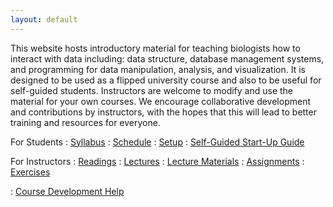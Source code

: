 ```yaml
---
layout: default
---
```


This website hosts introductory material for teaching biologists how to interact
with data including: data structure, database management systems, and
programming for data manipulation, analysis, and visualization. It is designed
to be used as a flipped university course and also to be useful for self-guided
students. Instructors are welcome to modify and use the material for your own 
courses. We encourage collaborative development and contributions by 
instructors, with the hopes that this will lead to better training and resources 
for everyone. 

For Students
: <a href="{{ site.baseurl}}/syllabus">
  <i class="fa fa-file-text-o"></i> Syllabus</a>
: <a href="{{ site.baseurl}}/schedule">
  <i class="fa fa-calendar"></i> Schedule</a>
: <a href="{{ site.baseurl}}/computer-setup">
  <i class="fa fa-download"></i> Setup</a>
: <a href="{{ site.baseurl}}/START-for-self-guided-students">
  <i class="fa fa-play-circle"></i> Self-Guided Start-Up Guide</a>

For Instructors
: <a href="{{ site.baseurl}}/readings">
  <i class="fa fa-book"></i> Readings</a>
: <a href="{{ site.baseurl}}/lectures">
  <i class="fa fa-comment"></i> Lectures</a>
: <a href="{{ site.baseurl}}/materials">
  <i class="fa fa-list-alt"></i> Lecture Materials</a>
: <a href="{{ site.baseurl}}/assignments">
  <i class="fa fa-keyboard-o"></i> Assignments</a>
: <a href="{{ site.baseurl}}/exercises">
  <i class="fa fa-magic"></i> Exercises</a>

: <a href="{{ site.baseurl}}/docs">
  <i class="fa fa-question-circle"></i> Course Development Help</a>
